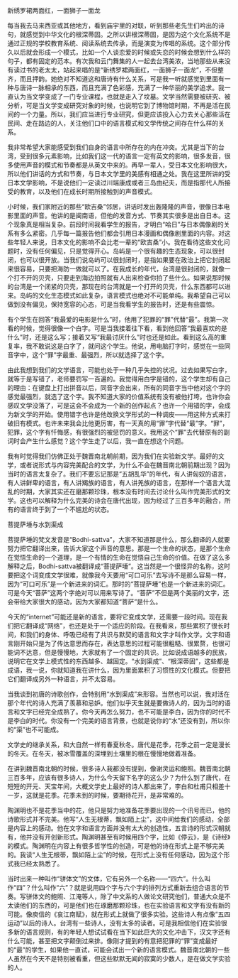 

新绣罗裙两面红，一面狮子一面龙


每当我去马来西亚或其他地方，看到庙宇里的对联，听到那些老先生们吟出的诗句，就感觉到中华文化的根深蒂固。之所以讲根深蒂固，是因为这个文化系统不是通过正规的学校教育系统、阅读系统去传承，而是演变为传唱的系统。这个部分传久以后就会形成一个模式，比如一个人谈恋爱的时候或失恋的时候会想到什么样的句子，都有固定的范本。有次我和云门舞集的人一起去台湾美浓，当地那些从来没有读过书的老太太，站起来唱的是“新绣罗裙两面红，一面狮子一面龙”，不但整齐，而且押韵。她绝对不知道这和唐诗有什么关系，可是我一听就感觉到里面有一种与唐诗一脉相承的东西，而且充满了色彩感，充满了一种华丽的美学追求。我一直认为当文学变成了一门专业课程，也就是走入了坟墓。文学当然需要被研究、被分析，可是当文学变成研究对象的时候，也说明它到了博物馆时期，不再是活在民间的一个力量。所以，我们应当进行专业研究，但更应该投入心力去关心那些活在民间、走在路边的人，关注他们口中的语言模式和文学传统之间存在什么样的关系。

我非常希望大家能感受到我们自身的语言中所存在的内在冲突。尤其是当下的台湾，受到很多元素影响，比如我们这一代的语言一定有英文的影响，很多发音，很多使用声音的模式和节奏都是从英文中来的。再早一辈人，受日本文化影响很大，所以他们讲话的方式和节奏，与日本文学里的美感有相通之处。我在这里所讲的受日本文学影响，不是说他们一定读过川端康成或者三岛由纪夫，而是指那代人所接受的教育，以及他们在成长时期所接触到的声音模式。

小时候，我们家附近的那些“欧吉桑”邻居，讲话时发出轰隆隆的声音，很像日本电影里面的声音。他讲的是闽南语，但他的发音方式、节奏其实很多是出自日本。这个现象真是相当复杂。前段时间我看学生的报告，才明白“哈日”与日本偶像剧的关系有多么紧密。几乎每一篇报告他们都会引用日本漫画和偶像剧里面的内容。对这些年轻人来说，日本文化的影响不会比老一辈的“欧吉桑”小。我在看待这些文化问题时，没有任何偏见，只是觉得开心。岛屿是一个很有趣的生态现象，可以很封闭，也可以很开放。当我们说岛屿可以很封闭时，是指如果要在政治上把它封闭起来很容易，只要把海防一做就可以了。在我成长的年代，台湾是很封闭的，就像一个打不开的贝壳，只要走到海边拍照就有人出来检查你拍了些什么。如果说那时候的台湾是一个闭紧的贝壳，那现在的台湾就是一个打开的贝壳，什么东西都可以进来。岛屿的文化生态模式如此复杂，语言模式也绝对不可能单纯。我希望自己可以做到没有偏见，保持宽容的心态，可是当我看学生的报告时，还是有些震惊。

有个学生在回答“我最爱的电影是什么”时，他用了犯罪的“罪”代替“最”。我第一次看的时候，觉得很像一个白字。可是当我接着往下看，看到他回答“我最喜欢的是什么”时，还是这么写；接着又写“我最讨厌什么”时也还是如此。看到这么高的重复率，我不敢说这是白字了，就问这个学生。他说，用电脑打字时，感觉在一些同音字中，这个“罪”字最重、最强烈，所以就选择了这个字。

由此我想到我们的文学语言，可能也处于一种几乎失控的状况。过去如果写白字，就等于是写错了，老师要罚写一百遍的。我觉得用白字是错的，这个学生却有自己的理由：在键盘上打出拼音以后，同音字会出来，所有的同音字当中他对这个字的感觉最强烈，就选了这个字。我不知道大家的价值系统有没有被他打垮。也许你会感叹文学没落了，可是这会不会成为一个新的创作起点？也许一个用错的字，会成为新文学的开始。使用错字也许是他改换文学形式的一种调皮——用这种方式来打破旧有模式。也许未来我会比他更厉害，有一天真的用“罪”字代替“最”字。“罪”，犯罪，这个字有忏悔感，有很强烈的被惩罚的意义。我用这个“罪”去代替原有的副词时会产生什么感觉？这个学生走了以后，我一直在想这个问题。

我有时觉得我们仿佛正处于魏晋南北朝前期，因为我们在实验新文学。最好的文学，或者说形式与内容完美配合的文学，为什么不会在魏晋南北朝前期出现？因为当时的语言太复杂了。我们不要忘记那是“五胡乱华”的年代，有人讲匈奴的语言，有人讲鲜卑的语言，有人讲羯族的语言，有人讲羌族的语言，在那样一个语言大混乱的时期，大家其实还在磨那颗珍珠，根本没有时间去讨论什么叫作完美形式的文学。这也可以解释为什么完美的诗会在唐代出现，因为经过了三百多年的融合，所有的语言终于到了一个不尴尬的状态。





菩提萨埵与水到渠成


菩提萨埵的梵文发音是“Bodhi-sattva”，大家不知道那是什么，那么翻译的人就要努力把它翻译出来，告诉大家这个声音的意思。那是一个生命的状态，是那个生命在觉悟生命的一个道理，是一个有情的生命在觉悟自己生命的价值。在做了这么多解释之后，Bodhi-sattva被翻译成“菩提萨埵”。这当然是一个很怪异的名称，这时要把这个词变成文学很难，就像我今天要用“可口可乐”去写诗不是那么容易一样，因为“可口可乐”是一个新进来的词汇。那时的“菩提萨埵”也是一个新进来的词汇。可是今天“菩萨”这两个字绝对可以用来写诗了。“菩萨”不但是两个美丽的文字，还会带给大家很大的感动，因为大家都知道“菩萨”是什么。

今天的“internet”可能还是新的语言，要将它变成文学，还需要一段时间。现在我们把它翻译成“网络”，也还是处于一个适应的阶段。在我看来，那些累积了很长时间，和我们的身体、呼吸已经有了共识与默契的语言和文字才叫作文学。文字和语言刚开始只是为了传达意思而存在，表达意思的过程可能很粗糙、很累赘，也很可能词不达意，但是慢慢地，大家就有了一个固定的共识。比如说成语越多的民族，说明它在文学上模式性的东西越多、越固定。“水到渠成”、“根深蒂固”，这些都是成语，我一说，你就知道我在讲什么，因为里面累积了习惯性的文化模式。但要把它们翻译成另外一种语言，并不太容易。

当我谈到初唐的诗歌创作，会特别用“水到渠成”来形容。当然也可以说，我对活在那个年代的诗人充满了羡慕和忌妒。他们似乎天生就是要做诗人的，因为当时的语言和文字已经完全成熟了。你今天再怎么努力，也不可能是李白，因为你的时代不是李白的时代。你没有一个完美的语言背景，也就是说你的“水”还没有到，所以你的“渠”也不可能成。

文学史的继承关系，和大自然一样有春夏秋冬。唐代是花季，花季之前一定是漫长的冬天。在冬天，被冰雪覆盖的深埋到土壤里的根在慢慢地做着准备。

在讲到魏晋南北朝的时候，很多诗人我都没有提到，像谢灵运和鲍照。魏晋南北朝三百多年，应该有很多诗人，为什么今天留下名字的这么少？为什么到了唐代，在短短的开元、天宝年间，大概文学史上最好的诗人都出来了，李白和杜甫只相差十一岁，这就是花季。花季未到的时候，要期待花开，是非常难的。

陶渊明也不是花季当中的花，他只是努力地准备花季要出现的一个讯号而已，他的诗歌形式并不完美。他写“人生无根蒂，飘如陌上尘”，这中间给我们的感动，全部是内容上的感动。他在文字和语言方面并没有太大的创造性，五言诗的形式汉朝就有，他并没有开创新形式。陶渊明甚至有时候用四个字，比如《停云》，是《诗经》的模式。陶渊明在内容上有很多哲学性的创造，可是他的诗在形式上是不够完美的。我读“人生无根蒂，飘如陌上尘”的时候，在形式上没有任何感动，因为这个形式我已经太熟悉了。

当时出来一种叫作“骈体文”的文体，它有另外一个名称——“四六”。什么叫作“四”？什么叫作“六”？就是说用四个字与六个字的排列方式重新去组合语言的节奏。写骈体文的鲍照、江淹等人，除了中文系的人做论文研究他们，普通大众是不太读他们的东西的，可是他们也在琢磨那颗珍珠，也在实验语言和文字有没有新的可能。像庾信的《哀江南赋》，就在形式上就做了很多实验。这些诗人有点像“五四运动”以后的诗人。台湾有一些诗人，没有太多的读者。可是我相信他们在实验很多新的语言规则，有的年轻人想试试看在当下如此巨大的文化冲击下，汉文字还有什么可能，甚至把文字颠倒过来排。像刚才提到的有意把犯罪的“罪”变成最好的“最”的学生，如果他一直试，可能会试出一个新的语言模式。魏晋南北朝的一些人虽然在今天不是特别被看重，但这些默默无闻的寂寞的少数人，是在做文学实验的人。




